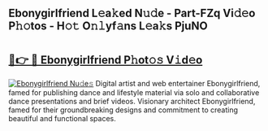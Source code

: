 ## Ebonygirlfriend L𝚎a𝚔ed N𝚞𝚍e - Part-FZq Vi𝚍𝚎o P𝚑𝚘tos - H𝚘𝚝 O𝚗𝚕yf𝚊ns L𝚎a𝚔s PjuNO

# <h2><a href="http://kfcdz3.oniu.top/?m=Ebonygirlfriend">🔗👉 🔴 Ebonygirlfriend P𝚑ot𝚘𝚜 V𝚒d𝚎o</a></h2>

[![Ebonygirlfriend Nu𝚍e𝚜](https://i.imgur.com/0qMVB7G.gif)](http://kfcdz3.oniu.top/?m=Ebonygirlfriend)
Digital artist and web entertainer Ebonygirlfriend, famed for publishing dance and lifestyle material via solo and collaborative dance presentations and brief videos. Visionary architect Ebonygirlfriend, famed for their groundbreaking designs and commitment to creating beautiful and functional spaces.  
